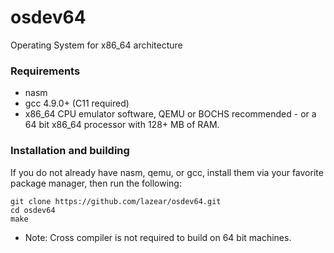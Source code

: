 # osdev64
Operating System for x86_64 architecture

### Requirements
* nasm
* gcc 4.9.0+ (C11 required)
* x86_64 CPU emulator software, QEMU or BOCHS recommended - or a 64 bit x86_64 processor with 128+ MB of RAM.


### Installation and building
If you do not already have nasm, qemu, or gcc, install them via your favorite package manager, then run the following:

```
git clone https://github.com/lazear/osdev64.git
cd osdev64
make
```

* Note: Cross compiler is not required to build on 64 bit machines. 